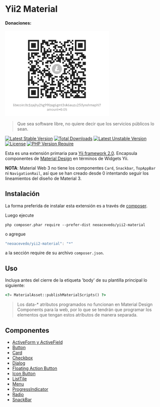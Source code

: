 Yii2 Material
============

#### Donaciones:

<img title="" src="Litecoin.jpg" alt="" width="339" data-align="center">

> Que sea software libre, no quiere decir que los servicios públicos lo sean. 

[![Latest Stable Version](http://poser.pugx.org/neoacevedo/yii2-chartjs-widget/v)](https://packagist.org/packages/neoacevedo/yii2-chartjs-widget) [![Total Downloads](http://poser.pugx.org/neoacevedo/yii2-chartjs-widget/downloads)](https://packagist.org/packages/neoacevedo/yii2-chartjs-widget) [![Latest Unstable Version](http://poser.pugx.org/neoacevedo/yii2-chartjs-widget/v/unstable)](https://packagist.org/packages/neoacevedo/yii2-chartjs-widget) [![License](http://poser.pugx.org/neoacevedo/yii2-chartjs-widget/license)](https://packagist.org/packages/neoacevedo/yii2-chartjs-widget) [![PHP Version Require](http://poser.pugx.org/neoacevedo/yii2-chartjs-widget/require/php)](https://packagist.org/packages/neoacevedo/yii2-chartjs-widget)

Esta es una extensión primaria para [Yii framework 2.0](https://www.yiiframework.com). Encapsula componentes de [Material Design](https://m3.material.io/) en términos de Widgets Yii.

**NOTA**: Material Web 3 no tiene los componentes `Card`, `Snackbar`, `TopAppBar` ni `NavigationRail`, así que se han creado desde 0 intentando seguir los lineamientos del diseño de Material 3.

Instalación
------------

La forma preferida de instalar esta extensión es a través de [composer](http://getcomposer.org/download/).

Luego ejecute

```
php composer.phar require --prefer-dist neoacevedo/yii2-material
```

o agregue

```js
"neoacevedo/yii2-material": "*"
```

a la sección require de su archivo `composer.json`.

Uso
----

Incluya antes del cierre de la etiqueta 'body' de su plantilla principal lo siguiente:

```php
<?= MaterialAsset::publishMaterialScripts() ?>
```

> Los data-* atributos programados no funcionan en Material Design Components para la web, por lo que se tendrán que programar los elementos que tengan estos atributos de manera separada.

Componentes
---

- [ActiveForm y ActiveField](docs/ACTIVEFORM.md)
- [Button](docs/BUTTON.md)
- [Card](docs/CARD.md)
- [Checkbox](docs/CHECKBOX.md)
- [Dialog](docs/DIALOG.md)
- [Floating Action Button](docs/FAB.md)
- [Icon Button](docs/ICONBUTTON.md)
- [ListTile](docs/LISTTILE.md) 
- [Menu](docs/MENU.md)
- [ProgressIndicator](docs/PROGRESSINDICATOR.md) 
- [Radio](docs/RADIO.md)
- [SnackBar](docs/SNACKBAR.md)
